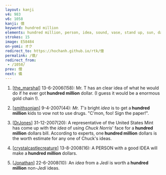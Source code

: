 ```yaml
---
layout: kanji
v4: 983
v6: 1058
kanji: 億
keyword: hundred million
elements: hundred million, person, idea, sound, vase, stand up, sun, day, heart
strokes: 15
image: E58484
on-yomi: オク
redirect_to: https://hochanh.github.io/rtk/億
permalink: /億/
redirect_from:
 - /1058/
prev: 僧
next: 儀
---
```


1) [<a href="http://kanji.koohii.com/profile/the_marshal">the_marshal</a>] 13-6-2006(158): Mr. T has an clear idea of what he would do if he ever got<strong> hundred million</strong> dollar. (I guess it would be a enormous gold chain !).

2) [<a href="http://kanji.koohii.com/profile/smithsonian">smithsonian</a>] 9-4-2007(44): <em>Mr. T&#039;s</em> bright <em>idea</em> is to get a<strong> hundred million</strong> kids to vow not to use drugs. &quot;C&#039;mon, foo! Sign the paper!&quot;.

3) [<a href="http://kanji.koohii.com/profile/DrJones">DrJones</a>] 31-12-2007(20): A representative of the United States Mint has come up with the <em>idea</em> of using <em>Chuck Norris</em>&#039; face for a<strong> hundred million</strong> dollars bill. According to experts, one<strong> hundred million</strong> dollars is the worth estimate for any one of Chuck&#039;s ideas.

4) [<a href="http://kanji.koohii.com/profile/crystalcastlecreature">crystalcastlecreature</a>] 13-8-2008(16): A PERSON with a good IDEA will make a<strong> hundred million</strong> dollars.

5) [<a href="http://kanji.koohii.com/profile/Jonathan">Jonathan</a>] 22-6-2008(10): An <em>idea</em> from a <em>Jedi</em> is worth a<strong> hundred million</strong> non-<em>Jedi</em> ideas.

